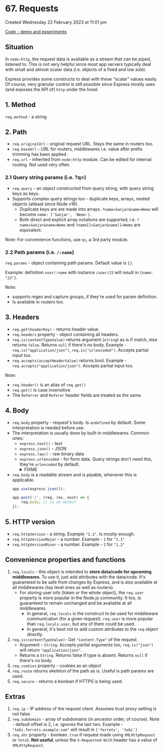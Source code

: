 # 67. Requests
Created Wednesday 22 February 2023 at 11:01 pm

[Code - demo and experiments](https://github.com/exemplar-codes/express-app-academind/commit/b28b5db7ae4e71a73524d82c1803d0d892718a96)

## Situation
In `node:http`, the request data is available as a stream that can be piped, listened to. This is not very helpful since most app servers typically deal with small and almost scalar data (i.e. objects of a fixed and low size).

Express provides some constructs to deal with these "scalar" values easily. Of course, very granular control is still possible since Express mostly uses (and exposes the API of) `http` under the hood.

## 1. Method
`req.method` - a string

## 2. Path
- `req.originalUrl` - original request URL. Stays the same in routers too.
- `req.baseUrl` - URL for routers, middlewares i.e. value after prefix trimming has been applied.
- `req.url` - inherited from `node:http` module. Can be edited for internal routing. Not used very often.

### 2.1 Query string params (i.e. ?q=)
- `req.query` - an object constructed from query string, with query string keys as keys.
- Supports complex query strings too - duplicate keys, arrays, nested objects (atleast since Node v16).
	- Duplicate keys are are made into arrays. `?name=Sanjar&name=Nemo` will become `name: ['Sanjar', 'Nemo']`.
	- Both direct and explicit array notations are supported, i.e. `?name=Sanjar&name=Nemo` and `?name[]=Sanjar&name[]=Nemo` are equivalent.

Note: For convenience functions, use `qs`, a 3rd party module.

### 2.2 Path params (i.e. `/:name`)
`req.params` - object containing path params. Default value is `{}`.

Example: definition `user/:name` with instance `/user/23` will result in `{name: "23"}`.

Note: 
- supports regex and capture groups, if they're used for param definition.
- Is available in routers too.

## 3. Headers
- `req.get(headerKey)` - returns header value.
- `req.headers` property - object containing all headers.
- `req.is(contentTypeValue)` returns argument (`string`) as is if match, else returns `false`. Returns `null` if there's no body. Example - `req.is("application/json")`, `req.is("urlencoded")`. Accepts partial input too.
- `req.accepts(acceptHeaderValue)` returns bool. Example - `req.accepts("application/json")`. Accepts partial input too.

Note:
- `req.header()` is an alias of `req.get()`
- `req.get()` is case insensitive.
- The `Referrer` and `Referer` header fields are treated as the same.

## 4. Body
- `req.body` property - request's body. Is `undefined` by default. Some interpretation is needed before use.
- The interpretation is usually done by built-in middlewares. Common ones:
	- `express.text()` - text
	- `express.json()` - JSON
	- `express.raw()` - raw binary data
	- `express.urlencoded` - for form data. Query strings don't need this, they're `urlencoded` by default. <details><summary>FIXME</summary>`extended` is for query params, but `urlencoded` is not needed anymore, why is there still a a warning if this is omitted - `express.urlencoded({ extended: false })`. Should I keep it as false, since it's not needed anymore.</details>
- `req.body` is a readable stream and is pipable, whenever this is applicable.
	```js
	app.use(express.json());
	
	app.post('/', (req, res, next) => {
		req.body; // is an object
	});
	```

## 5. HTTP version
- `req.httpVersion` - a string. Example `"1.1"`. Is mostly enough.
- `req.httpVersionMajor` - a number. Example - `1` for `"1.1"`
- `req.httpVersionMinor` - a number. Example - `2` for `"1.2"`


## Convenience properties and functions
1. `req.locals` - this object is intended to **store data/code for upcoming middlewares**. To use it, just add attributes with the data/code. It's guaranteed to be safe from changes by Express, and is also available at all middlewares (top level ones as well as routers).
	- For storing user info (token or the whole object), the `req.user` property is more popular in the Node.js community. It too, is guaranteed to remain unchanged and be available at all middlewares.
		- In general, `req.locals` is the construct to be used for middleware communication (for a given request). `req.user` is more popular than `req.locals.user`, but any of them could be used.
		- In general, it's best not to add custom attributes to the `req` object directly.
1. `req.is(contentTypeValue)`- Get `"Content-Type"` of the request.
	- Argument - `String`. Accepts partial arguments too, `req.is("json")` will return `"application/json"`.
	- Returns a `String`. Returns false if type is absent. Returns `null` if there's no body.
2. `req.cookies` property - cookies as an object
3. `req.route` returns skeleton of the path as is. Useful is path params are used.
4. `req.secure` - returns a boolean if HTTPS is being used.

## Extras
1. `req.ip` - IP address of the request client. Assumes trust proxy setting is not false.
2. `req.subdomain` - array of subdomains (in ancestor order, of course). Note - default offset is 2, i.e. ignores the last two. Example - `"tobi.ferrets.example.com"` will result in `['ferrets', 'tobi']`
3. `req.xhr` property - boolean. `true` if request made using `XMLHttpRequest` or `fetch`. **Not useful**, unless the `X-Requested-With` header has a value of `XMLHttpRequest`.